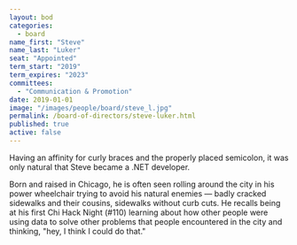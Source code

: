```yaml
---
layout: bod
categories: 
  - board
name_first: "Steve"
name_last: "Luker"
seat: "Appointed"
term_start: "2019"
term_expires: "2023"
committees:
  - "Communication & Promotion"
date: 2019-01-01
image: "/images/people/board/steve_l.jpg"
permalink: /board-of-directors/steve-luker.html
published: true
active: false
---
```


Having an affinity for curly braces and the properly placed semicolon, it was only natural that Steve became a .NET developer.

Born and raised in Chicago, he is often seen rolling around the city in his power wheelchair trying to avoid his natural enemies — badly cracked sidewalks and their cousins, sidewalks without curb cuts. He recalls being at his first Chi Hack Night (#110) learning about how other people were using data to solve other problems that people encountered in the city and thinking, "hey, I think I could do that."